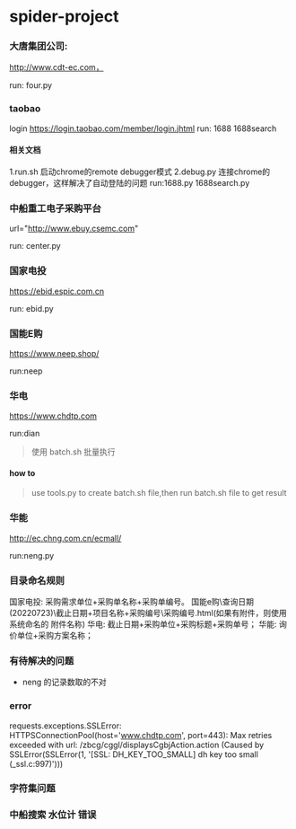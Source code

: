 # spider-project

### 大唐集团公司:
http://www.cdt-ec.com，
 
run: four.py

### taobao
login
https://login.taobao.com/member/login.jhtml
run: 1688 1688search 

#### 相关文档

1.run.sh 启动chrome的remote debugger模式
2.debug.py 连接chrome的debugger，这样解决了自动登陆的问题
run:1688.py 1688search.py

###  中船重工电子采购平台
url="http://www.ebuy.csemc.com"
 
run: center.py

### 国家电投
https://ebid.espic.com.cn
 
run: ebid.py

### 国能E购
https://www.neep.shop/

run:neep

### 华电
https://www.chdtp.com

run:dian

> 使用 batch.sh 批量执行

#### how to

> use tools.py to create batch.sh file,then run batch.sh file to get result

### 华能
http://ec.chng.com.cn/ecmall/

run:neng.py

### 目录命名规则

国家电投: 采购需求单位+采购单名称+采购单编号。
国能e购\查询日期(20220723)\截止日期+项目名称+采购编号\采购编号.html(如果有附件，则使用系统命名的 附件名称)
华电:  截止日期+采购单位+采购标题+采购单号；
华能:  询价单位+采购方案名称；


### 有待解决的问题
* neng 的记录数取的不对


### error

requests.exceptions.SSLError: HTTPSConnectionPool(host='www.chdtp.com', port=443): Max retries exceeded with url: /zbcg/cggl/displaysCgbjAction.action (Caused by SSLError(SSLError(1, '[SSL: DH_KEY_TOO_SMALL] dh key too small (_ssl.c:997)')))


### 字符集问题

> <meta http-equiv="Content-Type" content="text/html;charset=gb2312">

### 中船搜索 水位计 错误
